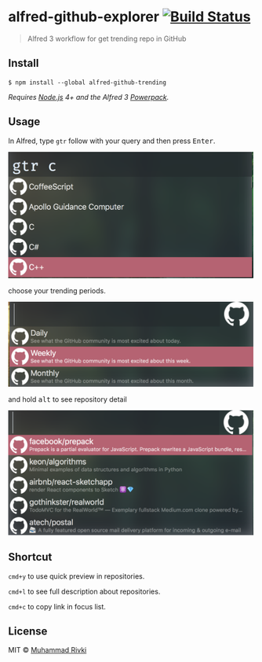 # alfred-github-explorer [![Build Status](https://travis-ci.org/mikqi/alfred-github-trending.svg?branch=master)](https://travis-ci.org/mikqi/alfred-github-trending)

> Alfred 3 workflow for get trending repo in GitHub


## Install

```
$ npm install --global alfred-github-trending
```

*Requires [Node.js](https://nodejs.org) 4+ and the Alfred 3 [Powerpack](https://www.alfredapp.com/powerpack/).*

## Usage

In Alfred, type `gtr` follow with your query and then press <kbd>Enter</kbd>.

<img src="./media/media1.png" width="500"/>

choose your trending periods.

<img src="./media/media2.png" width="500"/>

and hold <kbd>alt</kbd> to see repository detail

<img src="./media/media3.png" width="500"/>

## Shortcut

`cmd+y` to use quick preview in repositories.

`cmd+l` to see full description about repositories.

`cmd+c` to copy link in focus list.

## License

MIT © [Muhammad Rivki](https://rivki.js.org)
